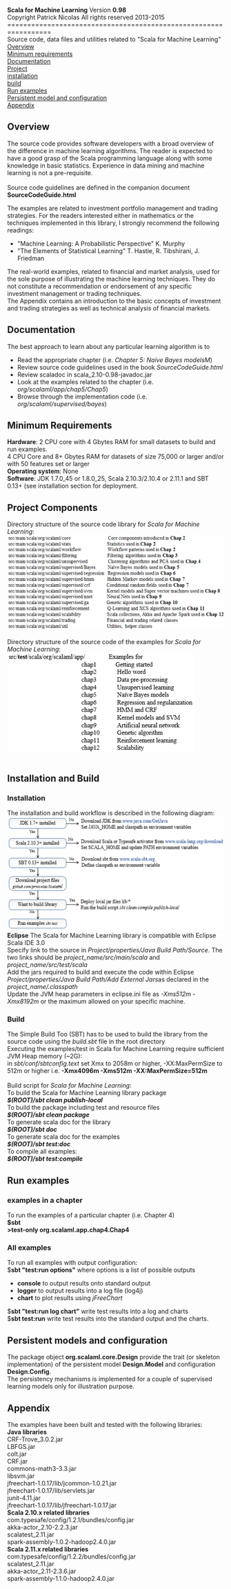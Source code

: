 <b>Scala for Machine Learning</b> Version <b>0.98</b><br>
Copyright Patrick Nicolas All rights reserved 2013-2015<br>
=================================================================<br>
Source code, data files and utilities related to "Scala for Machine Learning"<br>
<a href="#overview">Overview</a><br>
<a href="#requirements">Minimum requirements</a><br>
<a href="#documentation">Documentation</a><br>
<a href="#project">Project</a><br>
<a href="#installation">installation</a><br>
<a href="#build">build</a><br>
<a href="#run">Run examples</a><br>
<a href="#persistency">Persistent model and configuration</a><br>
<a href="#appendix">Appendix</a><br>

<h2 id="overview">Overview</h2>
The source code provides software developers with a broad overview of the difference in machine learning algorithms. The reader is expected to have a good grasp of the Scala programming language along with some knowledge in basic statistics. Experience in data mining and machine learning is not a pre-requisite.<br><br>
Source code guidelines are defined in the companion document <b>SourceCodeGuide.html</b><br>

The examples are related to investment portfolio management and trading strategies. For the readers interested either in mathematics or the techniques implemented in this library, I strongly recommend the following readings:
<ul>
<li>"Machine Learning: A Probabilistic Perspective" K. Murphy</li>
<li>"The Elements of Statistical Learning" T. Hastie, R. Tibshirani, J. Friedman</li>
</ul>
The real-world examples, related to financial and market analysis, used for the sole purpose of illustrating the machine learning techniques. They do not constitute a recommendation or endorsement of any specific investment management or trading techniques.<br>
The Appendix contains an introduction to the basic concepts of investment and trading strategies as well as technical analysis of financial markets. 

<h2 id="Documentation">Documentation</h2>
The best approach to learn about any particular learning algorithm is to 
<ul>
<li>Read the appropriate chapter (i.e. <i>Chapter 5: Naive Bayes modelsM</i>)</li>
<li>Review source code guidelines used in the book <i>SourceCodeGuide.html</i></li>
<li>Review scaladoc in scala_2.10-0.98-javadoc.jar</li>
<li>Look at the examples related to the chapter (i.e. <i>org/scalaml/app/chap5/Chap5</i>)</li>
<li>Browse through the implementation code (i.e. <i>org/scalaml/supervised/bayes</i>)</li>
</ul>
<h2 id="requirements">Minimum Requirements</h2>
<b>Hardware</b>: 2 CPU core with 4 Gbytes RAM for small datasets to build and run examples.<br>
4 CPU Core and 8+ Gbytes RAM for datasets of size 75,000 or larger and/or with 50 features set or larger
<br>
<b>Operating system</b>: None<br>
<b>Software</b>: JDK 1.7.0_45 or 1.8.0_25, Scala 2.10.3/2.10.4 or 2.11.1 and SBT 0.13+ (see installation section for deployment.<br>

<h2 id="project">Project Components</h2>
Directory structure of the source code library for <i>Scala for Machine Learning</i>:<br>
<img src="images/8742OS_libsourcecode.png" alt="Source code"><br>
<br>
Directory structure of the source code of the examples for <i>Scala for Machine Learning</i>:<br>
<img src="images/8742OS_examples.png" alt="Examples"><br>
<br>


<h2 id="installationbuild">Installation and Build</h2>
<h3 id="installation">Installation</h3>
The installation and build workflow is described in the following diagram:<br>
<img src="images/8742OS_installation.png" alt="Installation and build"><br>
<b>Eclipse</b>
The Scala for Machine Learning library is compatible with Eclipse Scala IDE 3.0<br>
Specify link to the source in <i>Project/properties/Java Build Path/Source</i>. The two links should be <i>project_name/src/main/scala</i> and <i>project_name/src/test/scala</i><br>
Add the jars required to build and execute the code within Eclipse <i>Project/properties/Java Build Path/Add External Jars</i>as declared in the <i>project_name/.classpath</i><br>
Update the JVM heap parameters in eclipse.ini file as <i>-Xms512m -Xmx8192m</i> or the maximum allowed on your specific machine.
<br>
<h3 id="build">Build</h3>
The Simple Build Too (SBT) has to be used to build the library from the source code using the <i>build.sbt</i> file in the root directory<br>
Executing the examples/test in Scala for Machine Learning require sufficient JVM Heap memory (~2G):<br>
in <i>sbt/conf/sbtconfig.text</i> set Xmx to 2058m or higher, -XX:MaxPermSize to 512m or higher i.e. <b>-Xmx4096m -Xms512m -XX:MaxPermSize=512m</b><br><br>
Build script for <i>Scala for Machine Learning</i>:<br>
To build the Scala for Machine Learning library package<br><i><b> $(ROOT)/sbt clean publish-local</b></i><br>
To build the package including test and resource files<br><i><b> $(ROOT)/sbt clean package</b></i><br>
To generate scala doc for the library<br><i><b> $(ROOT)/sbt doc</b></i><br>
To generate scala doc for the examples<br><i><b> $(ROOT)/sbt test:doc</b></i><br>
To compile all examples:<br><i><b>$(ROOT)/sbt test:compile</b></i><br>
<h2 id="run">Run examples</h2>
<h3>examples in a chapter</h3>
To run the examples of a particular chapter (i.e. Chapter 4)<br>
<b>$sbt<br>
&#62;test-only org.scalaml.app.chap4.Chap4</b>
<h3>All examples</h3>
To run all examples with output configuration:<br>
$<b>sbt "test:run options"</b> where options is a list of possible outputs<ul>
<li><b>console</b> to output results onto standard output</li> 
<li><b>logger</b> to output results into a log file (log4j)</li>
<li><b>chart</b> to plot results using <i>jFreeChart</i></li>
</ul>
$<b>sbt "test:run log chart"</b> write test results into a log and charts<br>
$<b>sbt test:run</b> write test results into the standard output and the charts.<br>

<h2 id="persistency">Persistent models and configuration</h2>
The package object <b>org.scalaml.core.Design</b> provide the trait (or skeleton implementation) of the persistent model <b>Design.Model</b> and configuration <b>Design.Config</b>.<br>
The persistency mechanisms is implemented for a couple of supervised learning models only for illustration purpose.<br>

<h2 id="appendix">Appendix</h2>
The examples have been built and tested with the following libraries:<br>
<b>Java libraries</b><br>
CRF-Trove_3.0.2.jar<br>
LBFGS.jar<br>
colt.jar<br>
CRF.jar<br>
commons-math3-3.3.jar<br>
libsvm.jar<br>
jfreechart-1.0.17/lib/jcommon-1.0.21.jar<br>
jfreechart-1.0.17/lib/servlets.jar<br>
junit-4.11.jar<br>
jfreechart-1.0.17/lib/jfreechart-1.0.17.jar<br>
<b>Scala 2.10.x related libraries</b><br>
com.typesafe/config/1.2.1/bundles/config.jar<br>
akka-actor_2.10-2.2.3.jar<br>
scalatest_2.11.jar<br>
spark-assembly-1.0.2-hadoop2.4.0.jar<br>
<b>Scala 2.11.x related libraries</b><br>
com.typesafe/config/1.2.2/bundles/config.jar<br>
scalatest_2.11.jar<br>
akka-actor_2.11-2.3.6.jar<br>
spark-assembly-1.1.0-hadoop2.4.0.jar

